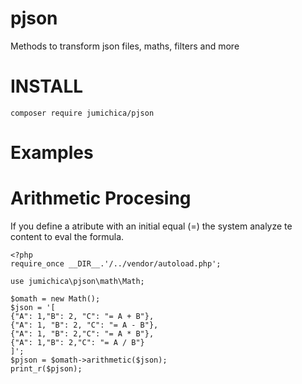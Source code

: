 # pjson
Methods to transform json files, maths, filters and more

# INSTALL 
    composer require jumichica/pjson

# Examples
# Arithmetic Procesing
If you define a atribute with an initial equal (=) the system analyze te content to eval the formula.

    <?php
    require_once __DIR__.'/../vendor/autoload.php';
    
    use jumichica\pjson\math\Math;
    
    $omath = new Math();
    $json = '[
    {"A": 1,"B": 2, "C": "= A + B"},
    {"A": 1, "B": 2, "C": "= A - B"},
    {"A": 1, "B": 2,"C": "= A * B"},
    {"A": 1,"B": 2,"C": "= A / B"}
    ]';
    $pjson = $omath->arithmetic($json);
    print_r($pjson);
